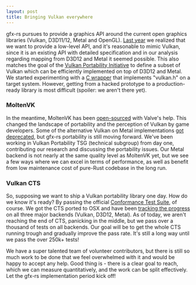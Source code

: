 ```yaml
---
layout: post
title: Bringing Vulkan everywhere
---
```


gfx-rs pursues to provide a graphics API around the current open graphics libraries (Vulkan, D3D11/12, Metal and OpenGL). [Last year](http://gfx-rs.github.io/2017/12/30/this-year.html) we realized that we want to provide a low-level API, and it's reasonable to mimic Vulkan, since it is an existing API with detailed specification and in our analysis regarding mapping from D3D12 and Metal it seemed possible. This also matches the goal of the [Vulkan Portability Initiative](https://www.khronos.org/blog/khronos-announces-the-vulkan-portability-initiative) to define a subset of Vulkan which can be efficiently implemented on top of D3D12 and Metal. We started experimenting with a [C wrapper](https://github.com/gfx-rs/portability) that implements "vulkan.h" on a target system. However, getting from a hacked prototype to a production-ready library is most difficult (spoiler: we aren't there yet).

### MoltenVK

In the meantime, MoltenVK has been [open-sourced](https://www.khronos.org/news/press/vulkan-applications-enabled-on-apple-platforms) with Valve's help. This changed the landscape of portability and the perception of Vulkan by game developers. Some of the alternative Vulkan on Metal implementations [got deprecated](https://github.com/Chabloom/VulkanOnMetal/commit/979dc181b414c607fd1847ef2fd2e0ed56e00005), but gfx-rs portability is still moving forward. We've been working in Vulkan Portability TSG (technical subgroup) from day one, contributing our research and discussing the portability issues. Our Metal backend is not nearly at the same quality level as MoltenVK yet, but we see a few ways where we can excel in terms of performance, as well as benefit from low maintenance cost of pure-Rust codebase in the long run.

### Vulkan CTS

So, supposing we want to ship a Vulkan portability library one day. How do we know it's ready? By passing the official [Conformance Test Suite](https://github.com/KhronosGroup/VK-GL-CTS/blob/master/external/vulkancts/README.md), of course. We got the CTS ported to OSX and have been [tracking the progress](https://github.com/gfx-rs/portability/tree/014ad5476045efe805271d623e5cdf87d992ee9c#vulkan-cts-coverage) on all three major backends (Vulkan, D3D12, Metal). As of today, we aren't reaching the end of CTS, panicking in the middle, but we pass over a thousand of tests on all backends.
Our goal will be to get the whole CTS running trough and gradually improve the pass rate. It's still a long way until we pass the over 250k+ tests!

We have a super talented team of volunteer contributors, but there is still so much work to be done that we feel overwhelmed with it and would be happy to accept any help. Good thing is - there is a clear goal to reach, which we can measure quantitatively, and the work can be split effectively. Let the gfx-rs implementation period kick off!
